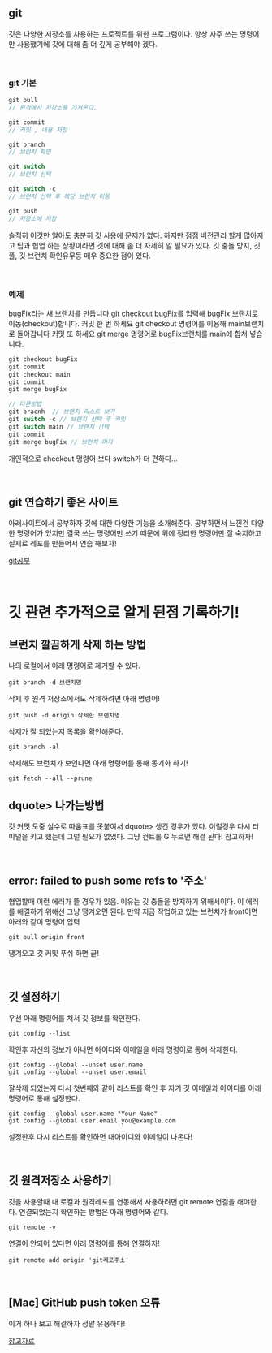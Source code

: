 ## git

깃은 다양한 저장소를 사용하는 프로젝트를 위한 프로그램이다. 항상 자주 쓰는 명령어만 사용했기에 깃에 대해 좀 더 깊게 공부해야 겠다.

<br />

### git 기본

```js
git pull
// 원격에서 저장소를 가져온다.

git commit
// 커밋 , 내용 저장

git branch
// 브런치 확인

git switch
// 브런치 선택

git switch -c
// 브런치 선택 후 해당 브런치 이동

git push
// 저장소에 저장
```

솔직히 이것만 알아도 충분히 깃 사용에 문제가 없다. 하지만 점점 버전관리 할게 많아지고 팁과 협업 하는 상황이라면 깃에 대해 좀 더 자세히 알 필요가 있다. 깃 충돌 방지, 깃 풀, 깃 브런치 확인유무등 매우 중요한 점이 있다.

<br />

### 예제

bugFix라는 새 브랜치를 만듭니다
git checkout bugFix를 입력해 bugFix 브랜치로 이동(checkout)합니다.
커밋 한 번 하세요
git checkout 명령어를 이용해 main브랜치로 돌아갑니다
커밋 또 하세요
git merge 명령어로 bugFix브랜치를 main에 합쳐 넣습니다.

```js
git checkout bugFix
git commit
git checkout main
git commit
git merge bugFix

// 다른방법
git bracnh  // 브랜치 리스트 보기
git switch -c // 브랜치 선택 후 커밋
git switch main // 브랜치 선택
git commit
git merge bugFix // 브런치 머지
```

개인적으로 checkout 명령어 보다 switch가 더 편하다...

<br />

## git 연습하기 좋은 사이트

아래사이트에서 공부하자 깃에 대한 다양한 기능을 소개해준다. 공부하면서 느낀건 다양한 명령어가 있지만 결국 쓰는 명령어만 쓰기 때문에 위에 정리한 명령어만 잘 숙지하고 실제로 레포를 만들어서 연습 해보자!

[git공부](https://learngitbranching.js.org/?locale=ko)

<br />

# 깃 관련 추가적으로 알게 된점 기록하기!

## 브런치 깔끔하게 삭제 하는 방법

나의 로컬에서 아래 명령어로 제거할 수 있다.

```
git branch -d 브랜치명
```

삭제 후 원격 저장소에서도 삭제하려면 아래 명령어!

```
git push -d origin 삭제한 브랜치명
```

삭제가 잘 되었는지 목록을 확인해준다.

```
git branch -al
```

삭제해도 브런치가 보인다면 아래 명령어를 통해 동기화 하기!

```
git fetch --all --prune
```

## dquote> 나가는방법

깃 커밋 도중 실수로 따움표를 못붙여서 dquote> 생긴 경우가 있다. 이럴경우 다시 터미널을 키고 했는데 그럴 필요가 없었다.
그냥 컨트롤 G 누르면 해결 된다! 참고하자!

<br />

## error: failed to push some refs to '주소'

협업할때 이런 에러가 뜰 경우가 있음. 이유는 깃 충돌을 방지하기 위해서이다. 이 에러를 해결하기 위해선 그냥 땡겨오면 된다.
만약 지금 작업하고 있는 브런치가 front이면 아래와 같이 명령어 입력

```
git pull origin front
```

땡겨오고 깃 커밋 푸쉬 하면 끝!

<br />

## 깃 설정하기

우선 아래 명령어를 쳐서 깃 정보를 확인한다.

```
git config --list
```

확인후 자신의 정보가 아니면 아이디와 이메일을 아래 명령어로 통해 삭제한다.

```
git config --global --unset user.name
git config --global --unset user.email
```

잘삭제 되었는지 다시 첫번째와 같이 리스트를 확인 후 자기 깃 이메일과 아이디를 아래 명령어로 통해 설정한다.

```
git config --global user.name "Your Name"
git config --global user.email you@example.com
```

설정한후 다시 리스트를 확인하면 내아이디와 이메일이 나온다!

<br />

## 깃 원격저장소 사용하기

깃을 사용할때 내 로컬과 원격레포를 연동해서 사용하려면 git remote 연결을 해야한다. 연결되었는지 확인하는 방법은 아래 명령어와 같다.

```
git remote -v
```

연결이 안되어 있다면 아래 명령어를 통해 연결하자!

```
git remote add origin 'git레포주소'
```

<br />

## [Mac] GitHub push token 오류

이거 하나 보고 해결하자 정말 유용하다!

[참고자료](https://hyeo-noo.tistory.com/184)
